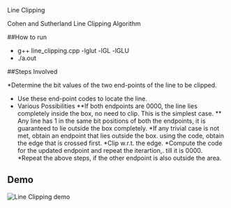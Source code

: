 Line Clipping

Cohen and Sutherland Line Clipping Algorithm

##How to run
* g++ line_clipping.cpp -lglut -lGL -lGLU 
* ./a.out


##Steps Involved

*Determine the bit values of the two end-points of the line to be clipped.
* Use these end-point codes to locate the line.
* Various Possibilities
**If both endpoints are 0000, the line lies completely inside the box, no need to clip. This
is the simplest case.
** Any line has 1 in the same bit positions of both the endpoints, it is guaranteed to lie
outside the box completely.
*If any trivial case is not met, obtain an endpoint that lies outside the box.
using the code, obtain the edge that is crossed first.
*Clip w.r.t. the edge.
*Compute the code for the updated endpoint and repeat the iterartion,. till it is 0000.
*Repeat the above steps, if the other endpoint is also outside the area.

## Demo
![Line Clipping demo ](https://github.com/mamexo/CS345NetworkLab/blob/master/Chord/img/sample.png)